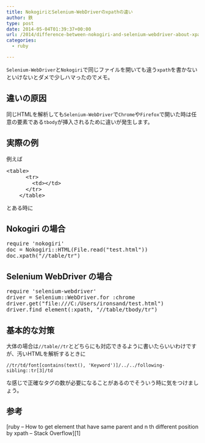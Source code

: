 ```yaml
---
title: NokogiriとSelenium-WebDriverのxpathの違い
author: 鉄
type: post
date: 2014-05-04T01:39:37+00:00
url: /2014/difference-between-nokogiri-and-selenium-webdriver-about-xpath/
categories:
  - ruby

---
```

`Selenium-WebDriver`と`Nokogiri`で同じファイルを開いても違う`xpath`を書かないといけないとダメで少しハマったのでメモ。

## 違いの原因

同じHTMLを解析しても`Selenium-WebDriver`で`Chrome`や`Firefox`で開いた時は任意の要素である`tbody`が挿入されるために違いが発生します。

## 実際の例

例えば

<pre class="lang:xhtml decode:true " >&lt;table&gt;
      &lt;tr&gt;
        &lt;td&gt;&lt;/td&gt;
      &lt;/tr&gt;
    &lt;/table&gt;</pre>

とある時に

## Nokogiri の場合

<pre class="lang:ruby decode:true " >require 'nokogiri'
doc = Nokogiri::HTML(File.read("test.html"))
doc.xpath("//table/tr")</pre>

## Selenium WebDriver の場合

<pre class="lang:ruby decode:true " >require 'selenium-webdriver'
driver = Selenium::WebDriver.for :chrome
driver.get("file:///C:/Users/ironsand/test.html")
driver.find_element(:xpath, "//table/tbody/tr")</pre>

## 基本的な対策

大体の場合は`//table//tr`とどちらにも対応できるように書いたらいいわけですが、汚いHTMLを解析するときに

`//tr/td/font[contains(text(), 'Keyword')]/../../following-sibling::tr[3]/td`

な感じで正確なタグの数が必要になることがあるのでそういう時に気をつけましょう。

## 参考

[ruby &#8211; How to get element that have same parent and n th different position by xpath &#8211; Stack Overflow][1]

